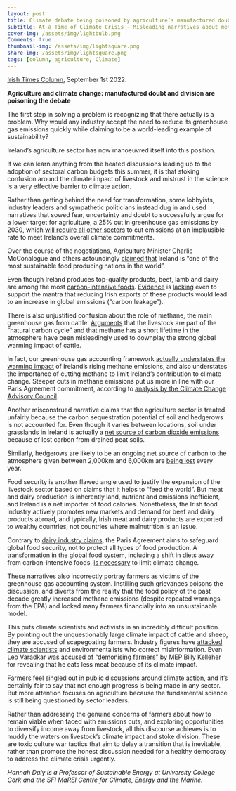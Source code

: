 ```yaml
---
layout: post
title: Climate debate being poisoned by agriculture’s manufactured doubt and division
subtitle: At a Time of Climate Crisis - Misleading narratives about methane, carbon sequestration and food security do none of us any favours
cover-img: /assets/img/lightbulb.png
Comments: true
thumbnail-img: /assets/img/lightsquare.png
share-img: /assets/img/lightsquare.png
tags: [column, agriculture, Climate]
---
```


[Irish Times Column](https://www.irishtimes.com/environment/climate-crisis/2022/09/01/climate-debate-being-poisioned-by-agricultures-manufactured-doubt-and-division/), September 1st 2022.

**Agriculture and climate change: manufactured doubt and division are poisoning the debate**

The first step in solving a problem is recognizing that there actually is a problem. Why would any industry accept the need to reduce its greenhouse gas emissions quickly while claiming to be a world-leading example of sustainability?

Ireland’s agriculture sector has now manoeuvred itself into this position.

If we can learn anything from the heated discussions leading up to the adoption of sectoral carbon budgets this summer, it is that stoking confusion around the climate impact of livestock and mistrust in the science is a very effective barrier to climate action.  

Rather than getting behind the need for transformation, some lobbyists, industry leaders and sympathetic politicians instead dug in and used narratives that sowed fear, uncertainty and doubt to successfully argue for a lower target for agriculture, a 25% cut in greenhouse gas emissions by 2030, which [will require all other sectors](https://www.marei.ie/the-challenge-of-allocating-irelands-carbon-budget-among-sectors/) to cut emissions at an implausible rate to meet Ireland’s overall climate commitments.

Over the course of the negotiations, Agriculture Minister Charlie McConalogue and others astoundingly [claimed that](https://www.thejournal.ie/agriculture-carbon-emissions-bogeyman-5820726-Jul2022/) Ireland is “one of the most sustainable food producing nations in the world”.

Even though Ireland produces top-quality products, beef, lamb and dairy are among the most [carbon-intensive foods](https://ourworldindata.org/less-meat-or-sustainable-meat).  [Evidence](https://www.google.com/url?sa=t&rct=j&q=&esrc=s&source=web&cd=&ved=2ahUKEwjJjuCvydz5AhVBXcAKHeRUAzcQFnoECCAQAQ&url=https%3A%2F%2Fwww.climatecouncil.ie%2Fmedia%2Fclimatechangeadvisorycouncil%2Fcontentassets%2Fdocuments%2Fcbcbackgroundpapers%2FEmissions%2520leakage%2520arguments.pdf&usg=AOvVaw0gg2FsGJt_T77ZxYAKh8S7) is [lacking](https://www.thejournal.ie/factcheck-irish-beef-and-dairy-emissions-5823435-Jul2022/) even to support the mantra that reducing Irish exports of these products would lead to an increase in global emissions (“carbon leakage”).

There is also unjustified confusion about the role of methane, the main greenhouse gas from cattle. [Arguments](https://www.oireachtas.ie/en/debates/debate/joint_committee_on_agriculture_food_and_the_marine/2022-07-20/2/) that the livestock are part of the “natural carbon cycle” and that methane has a short lifetime in the atmosphere have been misleadingly used to downplay the strong global warming impact of cattle.

In fact, our greenhouse gas accounting framework [actually understates the warming impact](https://www.google.com/url?sa=t&rct=j&q=&esrc=s&source=web&cd=&ved=2ahUKEwjYzcOWu875AhVsSUEAHXswC1UQFnoECBEQAQ&url=https%3A%2F%2Fdoras.dcu.ie%2F27351%2F1%2FPaul%2520Price%25202022%2520presentation%2520slides%2520NegCO2%2520Conf%2520%25E2%2580%2593%2520Methane%2520and%2520CDR%2520in%2520Paris%2520goal%2520national%2520mitigation.pdf&usg=AOvVaw1U-qPuJ5rnG6B6tMDaeHJf) of Ireland’s rising methane emissions, and also understates the importance of cutting methane to limit Ireland’s contribution to climate change. Steeper cuts in methane emissions put us more in line with our Paris Agreement commitment, according to [analysis by the Climate Change Advisory Council](https://www.climatecouncil.ie/media/climatechangeadvisorycouncil/Technical%20report%20on%20carbon%20budgets%2025.10.2021.pdf).

Another misconstrued narrative claims that the agriculture sector is treated unfairly because the carbon sequestration potential of soil and hedgerows is not accounted for. Even though it varies between locations, soil under grasslands in Ireland is actually a [net source of carbon dioxide emissions](https://www.epa.ie/our-services/monitoring--assessment/climate-change/ghg/lulucf/) because of lost carbon from drained peat soils.

Similarly, hedgerows are likely to be an ongoing net source of carbon to the atmosphere given between 2,000km and 6,000km are [being lost](https://www.irishtimes.com/life-style/2022/08/01/the-importance-of-hedgerows-in-the-battle-against-climate-change/) every year.

Food security is another flawed angle used to justify the expansion of the livestock sector based on claims that it helps to “feed the world”. But meat and dairy production is inherently land, nutrient and emissions inefficient, and Ireland is a net importer of food calories.  Nonetheless, the Irish food industry actively promotes new markets and demand for beef and dairy products abroad, and typically, Irish meat and dairy products are exported to wealthy countries, not countries where malnutrition is an issue.

Contrary to [dairy industry claims](https://ndc.ie/event/ndc-calls-for-one-industry-voice-in-2022/), the Paris Agreement aims to safeguard global food security, not to protect all types of food production. A transformation in the global food system, including a shift in diets away from carbon-intensive foods, [is necessary](https://www.science.org/doi/10.1126/science.aba7357) to limit climate change.

These narratives also incorrectly portray farmers as victims of the greenhouse gas accounting system. Instilling such grievances poisons the discussion, and diverts from the reality that the food policy of the past decade greatly increased methane emissions (despite repeated warnings from the EPA) and locked many farmers financially into an unsustainable model.

This puts climate scientists and activists in an incredibly difficult position. By pointing out the unquestionably large climate impact of cattle and sheep, they are accused of scapegoating farmers. Industry figures have [attacked climate scientists](https://www.irishexaminer.com/news/arid-40361306.html) and environmentalists who correct misinformation. Even Leo Varadkar [was accused of “demonising farmers”](https://www.irishtimes.com/news/ireland/irish-news/varadkar-s-praise-for-less-meat-in-diet-demonised-farmers-mep-claims-1.4108661?) by MEP Billy Kelleher for revealing that he eats less meat because of its climate impact.

Farmers feel singled out in public discussions around climate action, and it’s certainly fair to say that not enough progress is being made in any sector. But more attention focuses on agriculture because the fundamental science is still being questioned by sector leaders.

Rather than addressing the genuine concerns of farmers about how to remain viable when faced with emissions cuts, and exploring opportunities to diversify income away from livestock, all this discourse achieves is to muddy the waters on livestock’s climate impact and stoke division. These are toxic culture war tactics that aim to delay a transition that is inevitable, rather than promote the honest discussion needed for a healthy democracy to address the climate crisis urgently.  

*Hannah Daly is a Professor of Sustainable Energy at University College Cork and the SFI MaREI Centre for Climate, Energy and the Marine.*
